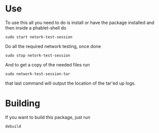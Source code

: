 # Use

To use this all you need to do is install or have the package installed and
then inside a phablet-shell do

    sudo start netork-test-session

Do all the required network testing, once done

    sudo stop netork-test-session

And to get a copy of the needed files run

    sudo network-test-session-tar

that last command will output the location of the tar'ed up logs.

# Building

If you want to build this package, just run

    debuild

